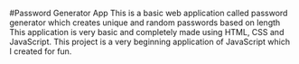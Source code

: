 #Password Generator App
This is a basic web application called password generator which creates unique and random passwords based on length
This application is very basic and completely made using HTML, CSS and JavaScript.
This project is a very beginning application of JavaScript which I created for fun.
